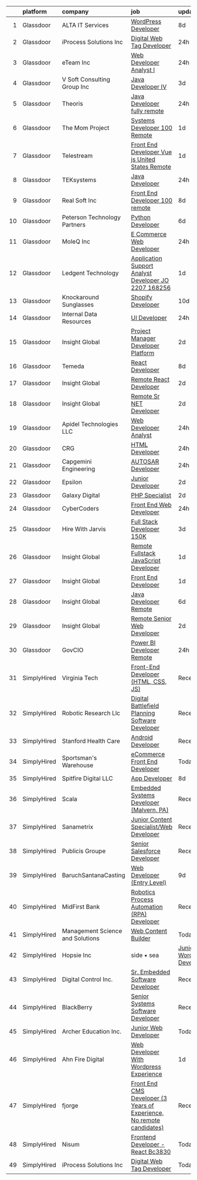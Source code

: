 

|    | platform    | company                          | job                                                                                                                                                                                                                                                                                                                                                                                                                                                                                                                                                                                                                                                                                                                                                                                                                                                                                                                                                                                                                                                                                                                                                                                                                                                                                                                                                                            | update_time   | location              |
|---:|:------------|:---------------------------------|:-------------------------------------------------------------------------------------------------------------------------------------------------------------------------------------------------------------------------------------------------------------------------------------------------------------------------------------------------------------------------------------------------------------------------------------------------------------------------------------------------------------------------------------------------------------------------------------------------------------------------------------------------------------------------------------------------------------------------------------------------------------------------------------------------------------------------------------------------------------------------------------------------------------------------------------------------------------------------------------------------------------------------------------------------------------------------------------------------------------------------------------------------------------------------------------------------------------------------------------------------------------------------------------------------------------------------------------------------------------------------------|:--------------|:----------------------|
|  1 | Glassdoor   | ALTA IT Services                 | [WordPress Developer](https://www.glassdoor.com/partner/jobListing.htm?pos=119&ao=1110586&s=58&guid=00000182009c7797ae9ee881728c9879&src=GD_JOB_AD&t=SR&vt=w&cs=1_5058ef01&cb=1657867630923&jobListingId=1007987731426&cpc=0FE1F5EA2BC84A01&jrtk=3-0-1g809otv3klua801-1g809otvki15m800-ce0e35b6c2405339--6NYlbfkN0AXtvPDqDev6liskt-h_3vAUEMM26GmMOlWYCAn-kvNiXTWhOpXUsJAjGAig0pzkvaDjb0QG9C7cgWSIfj-Z1iUPmz3JVDW1ORqJzOQDB5vTQZwihjiHbrLU4KgK0vtlUOD1bznX-3iEwrBJXUMEIU8g3hk_SUL3wV6sEGbIygia2cq04r5CgYwG1rENmoMW7NZ8i-97ju7LHaBHpmMYadI_jMeu2p_7RRWw5gLw53Gi7ndTqIzOJpkSjIeBo1_ngNPtY_0SH5uwWugaZ_hePs1a_ksdVhj_GYtvLI7thifjyYknBjq9EJGG99JZuK-6vj5EER6Ycjuy2na7HPIm6TBhrgm7kIrw5akphxF6KJfiksGHfanz_sVQeyqskLAHW8xzIJRQdGEZDBnGJ4dGem0t784GH6m_ZmfEuLy819joD6zDpG3h9u0tkzq66htzT6DcApqpHo8yvssYnwCq7vS9e-9zkxUMThjcwnAkXcVUjsTJjV149Be6CPujaMfDN5gfg5JvPPpiqX1vZzqS8E6XWQGWDVvIW9go9ojCtbPjoLUHu65BN2kZAQMYiGH38nBIRQLsfROAHT9kCjrITtkJfMTpVWGTeM%3D)                                                                                                                                                                                                                                                                                                                                                                                                                        | 8d            | Hanover, MD           |
|  2 | Glassdoor   | iProcess Solutions Inc           | [Digital Web Tag Developer](https://www.glassdoor.com/partner/jobListing.htm?pos=108&ao=1110586&s=58&guid=00000182009c7797ae9ee881728c9879&src=GD_JOB_AD&t=SR&vt=w&ea=1&cs=1_0ac8dfbc&cb=1657867630919&jobListingId=1008005589210&cpc=FA84DF7EA1EC2398&jrtk=3-0-1g809otv3klua801-1g809otvki15m800-6f2f956706916ac8--6NYlbfkN0ClXMdOKzxJKhZloQKlG1Cz8q_DAteW5cnw8SKM30nsF7L_OYcQ_BEykclkkl4lTMiQeHvrkdvvz2NXatLE8YGyKZkGl7W2MaOtlXVFUKnJsUnz0Q39Vf8D3GCvIZcqExNSAV6Awpi4LBPPWtyCtKZSEesWJNxU81XOlcIj3e1RRgkVx3z8wF0uNRKt6bslm6mTZmKIkYihDzkOLJZU9MD8mBrNb3yrMCEoPGllYzzjKz9SF7SOWIXBxXG7v5qvS-2_Aj_ULUGaX8PxzFOT66Zcfw2LGSf-Gg794YJjdl7XZs7B8pjTHExRlXh_Y-eyVDISlAPk-CJI9M_QRNbymKoryhlqTJsjrQhBNj5zrbC02L6-SqnfSNb56c0-3zOU830cI1ZbVxAiwgrvoiBVMT9GT_lJm0dumEkm7GBz5-n56tnexTjO7aAYHsIqvC6g_yaBLjOoDXp36Tmsu2Ym22q-MPR2KqyZHdKvjskeboO8iBxR6dsFBC4u5JRtvWbBOsk%3D)                                                                                                                                                                                                                                                                                                                                                                                                                                                                                                             | 24h           | Remote                |
|  3 | Glassdoor   | eTeam Inc                        | [Web Developer Analyst I](https://www.glassdoor.com/partner/jobListing.htm?pos=113&ao=1110586&s=58&guid=00000182009c7797ae9ee881728c9879&src=GD_JOB_AD&t=SR&vt=w&ea=1&cs=1_0652bd40&cb=1657867630921&jobListingId=1008005662591&cpc=2CAED5C921A5F994&jrtk=3-0-1g809otv3klua801-1g809otvki15m800-7803756bece58d6e--6NYlbfkN0BrebvuryEatuNHUHZCAQUz0OnV0ltSPb-mADEOcHGVouHTChdV6l5pkFLEBsF1y4aoCylof6HQj-as2JC6_sB6CWIRrwB2jKL-J8jlxHx-oqnflV8pgu-ufdcNFPRSqAA5jtPphQqS2kYLtRhuFNv0LyvK3pUHRg-5mBNCoODPMlGnoQZyoYMsbTu5Hnew2IgGN2Pvtg-fxhokPdfQxw-Bp77z1G415kDOFEGXKIhRQ-3UqBf7K-FO8d7FzN11au5kunRXTiQesMw4gKWjQ-X1tse0OBeMaX5UV8FrCKr3tRpmo4yUZa627heFv64eWZHFuqJ7tqzglPDxExok15a8M1bxS6pijNOHp4LlU9QYxVBsyZseGJp9aTU0ef7AptZdhqCu0Elh-l5eSCe3Duj-AitBOd0W45M9WxabLP7ds1V_JvP9WWycXAaHON3BFWIUUMrx3CxzbrXBduOBKT_LgSm5napXEVbOar4vZSVGM6NyyeRy14Tbg64ic94NA4ICUAhaF6ze3w%3D%3D)                                                                                                                                                                                                                                                                                                                                                                                                                                                                                                 | 24h           | Remote                |
|  4 | Glassdoor   | V Soft Consulting Group  Inc     | [Java Developer IV](https://www.glassdoor.com/partner/jobListing.htm?pos=129&ao=1110586&s=58&guid=00000182009c7797ae9ee881728c9879&src=GD_JOB_AD&t=SR&vt=w&cs=1_c913e62a&cb=1657867630924&jobListingId=1007998521949&cpc=654405A9B1E0A9F5&jrtk=3-0-1g809otv3klua801-1g809otvki15m800-18d15020a908183f--6NYlbfkN0D9RE-Si7ybiUgDiZLiiQYmpNk9Vbzm2gLbPAQW_p1zE3jUynzuC9mQeE4jvLF4MlQT1em9o4VnSsUaW-V_a7khCnwbZ5SXs49vjL-iYWZUKgGU3MMfHWY4oYJEpWBUQyRznnRhilyO8d7_UUwpvgJX-OMHSXtBONRA7YiPT-8TlCEFQkCYu1IbX3_RoQhkgTCHV2SL-gDEskjdE73EmOF9obPmdjLip8ddzcYiXpk6fMerxo9xVuDW4d9SP-UHxDOfb3ZDmuxgBOP9nzHUn-yQmlWO4DKWVI7kJaystrUjlXipJxYsrm_Ehvx8qzVf_A91uKiTm8ynhBaVntYStgnOj_e4zi_SnEpcCHkaDY4assCLFdvzA-FW0vByzz4Rz5aQJITo_1JMO8EwxozF08iTif6dZrYU5xDtx08NJuzn3hGkGXCYaFHtMKg0IUHixQWxMNpklgUfDdzGSqnYlDq50N9vM0-9dFCJ0jXAYG6R1tf4UQgZ1x_9)                                                                                                                                                                                                                                                                                                                                                                                                                                                                                                                                        | 3d            | Sunnyvale, CA         |
|  5 | Glassdoor   | Theoris                          | [Java Developer  fully remote ](https://www.glassdoor.com/partner/jobListing.htm?pos=102&ao=1110586&s=58&guid=00000182009c7797ae9ee881728c9879&src=GD_JOB_AD&t=SR&vt=w&ea=1&cs=1_bac74160&cb=1657867630918&jobListingId=1008005822716&cpc=19A63F97CDAE9B19&jrtk=3-0-1g809otv3klua801-1g809otvki15m800-f148ddc4f6b0c47e--6NYlbfkN0AuVyNWoyfcort95du_hyKarMpPqm7vaue81pyD6fIrVf6m763SlAWkQ33GgIZXoL45w6Ow38awPUJp4ONleBMWjy1WwvctkFUDfuFAMA75dQMrf5mRPjvT67pDovKQ9es1Nx-3qO97iE0PGSaOz9r7HPGTkJ2XlmUuFxv10cGm0nCm7gb5x-3UaA1023rhZ619jc_tjAVIJ2zZ-3xeDQeVn45SCdgvP4HoQLQdMskyxKsChjdxgC-WHm5sY9KlFS135ct9qzNTDyO7uHeQWtmT-j7gCM3XHqmnQ9qAlNJuGWbf71YdMouIg_UeWJCkLhSNp5alViP5PVkmroic8qaP1SZM9fRCVhF0_Z166sW_fTXdojgbv7rAO2yMU-ZB-lbl4i92jXaaZTQ96nohzK0j812QRIEVVDHUnU1L_-hI7i46oV6ni2J13OVblcR1GEiWwP8p5I8D9Y69nFkkLSHu4P3YkpozbaPp3uDOxwu8_TDnVDC1PvdQ4pgSnr9f3BZb6cWnFLcOTyPLjLHbmgW7ahL8ZlWEogM%3D)                                                                                                                                                                                                                                                                                                                                                                                                                                                                         | 24h           | Remote                |
|  6 | Glassdoor   | The Mom Project                  | [Systems Developer  100  Remote ](https://www.glassdoor.com/partner/jobListing.htm?pos=112&ao=1110586&s=58&guid=00000182009c7797ae9ee881728c9879&src=GD_JOB_AD&t=SR&vt=w&cs=1_e76e6b07&cb=1657867630920&jobListingId=1008003187077&cpc=D69957E0862862E0&jrtk=3-0-1g809otv3klua801-1g809otvki15m800-f570e2e77ff40ab5--6NYlbfkN0BDp_epf89aHDQhKpPegNJQ_ldQpEFZQsM9OcONMGxWx6pU56EKHF58QjVdAUvn2gXX1fuekItIkHq0ygfOOjrxcnHRFTeHHoeI-_S8rRxgm8cYN2-zcFzpgB7-3ztzaR3onfupkq2-us-6zf6PT66_6HBJL4CMbZ4x5rZ3y6mIn7zhDV5PoLpRtzUgWTito_ffVi1Quluvihz1n7zF5ZHSp8mp2LF5seORhfedrB8xoN9GlDubhDGh46t_8Yf-tr5OV1-fyO8k07g70plhe4k0UtVx_G7-jWB5G0tOg2ju87OZAybFKf6qCxiK9NtPW6l9D-qyq0EZRnV1OIU9MbD_n6i7LZBDxk3oZbZ2yx6zBKi1fvmk9-kudbeXp50bh6ZNFvIeSH4-DUON95Ptekqmq6OX9mQIN2PWVefDnijvDEgmYT-I4L_pZHVBYz1OS1X6LVh4rufVjEQwBllzPlhTjkB3qTVo0pYtRdB3Bu1gYVTuMzB6eeZAXkTOe2lKOWPh6SN0-ue5XKLtaopgQRQfrdi_gZoR8HC6FXXgJdmRYFv8Vl0RBKSXRRdJSnT-UdSTQyzVA7cEKg%3D%3D)                                                                                                                                                                                                                                                                                                                                                                                                                              | 1d            | Remote                |
|  7 | Glassdoor   | Telestream                       | [Front End Developer   Vue js   United States  Remote](https://www.glassdoor.com/partner/jobListing.htm?pos=109&ao=1110586&s=58&guid=00000182009c7797ae9ee881728c9879&src=GD_JOB_AD&t=SR&vt=w&ea=1&cs=1_22e37734&cb=1657867630920&jobListingId=1008002316794&cpc=155EB9D5185558AF&jrtk=3-0-1g809otv3klua801-1g809otvki15m800-8324e328fdbc414c--6NYlbfkN0CnvnrZV6i1JGX1yqycrBVKxG_QbmFGo1hJvaAPDrdCVRl6P8I1_n7wkCG1MGynJPhQfb6uJq5t9gd5bbiaJqEM7X4Wmd2MUWg7SNgnowPM5Xd9YLFjKbkWyVhRlIDXzppotd9QYmSFyv1Rof6oiqDlicR3BXuUjCNMAOOHZgVMh0RHR0BJcEn1sBV9gcUbP__uE9_rEYvw2JAoP07Afm_fA6h0eC0yw87VOQKKeddPhMrU9Z5eTHKLm1mJe4on9ZqaJxeHXn7xAS_8Rd4Ydexxgf1X6R2Jt3znv5JvlYRwKNbBDTRk51Pw1hndyN9HVb5mJ4WOB4AiR-6vjb3ffn6Rg4iWaKc2sH2-HGNDiSPEvXLrohHz0qZ3Wi_tPGAtUVBhIwqLGskX3HIG1-dgWyA7YXOSPLR9oOwpNS9mJSt37LjWPfKVawPp_KHNWC_So_EKG0XQ46YNodIsplGCOMhJ1U9J3xMnGIWtpFU5FXSmRLb5vHYDvY-IUBcHJogZz-E%3D)                                                                                                                                                                                                                                                                                                                                                                                                                                                                                  | 1d            | Remote                |
|  8 | Glassdoor   | TEKsystems                       | [Java Developer](https://www.glassdoor.com/partner/jobListing.htm?pos=123&ao=1110586&s=58&guid=00000182009c7797ae9ee881728c9879&src=GD_JOB_AD&t=SR&vt=w&cs=1_bba54b7e&cb=1657867630923&jobListingId=1008006651282&cpc=56C4EA4A1A191A49&jrtk=3-0-1g809otv3klua801-1g809otvki15m800-f5dfe83ea994ba93--6NYlbfkN0AuKz8EBO1xHDEL7V2YF9xF3dC_I9B9i-Zw2Jh8clPMK9BxhHDJszxSyW718EipT5NwBB7OnbvZdjxfveL2WoOtknqifTPaztPLuF-4_We406OmYG3B6OUoNPIgOHhfLA_2mI5Eq3yOvdYKN12HCzvbgbhq6yLqBQ7QnH0IlkzDAvnFr4yuKhDQKZdFBj5l3-8O7tR9jBsbviIUuP25XlD0Gi1VT9cq2XcocpKcuC08r_Ie4ay-IcwOtSPm-L2U8B7rqGfaJiAXGNhC8tn_WVsnNzLR6mVpNlhwF4CxQbvovljOXTbV2vYe5JQTD7BpUJm0RBVCa9w7C3pHbI15hbeNKHEYtssb6R9C1d96w-3MpnvQ8OOohe_4MARrR0ZS_-Rl-cp449R68Z-rHSbXd1X3XB-_XIaP0SYb6-4P1vR7mUavjQY97hvy6DkOYPxhPgoXQoSBGWEKxNWz064pIGHlynYMQa4joBaBHx3iBVbvB8w8So9Ap0_d5kh3AexjHGenPZNE91FpyAuzuNmZ0BQVsFRi6w847JZghCcFRjdwlyPFlPUppKlJ6ZNzoxnEFXQ5trVFt2U4axdbOQNexMNvq0P5098aOuPgA1FVxRJOqjnB3JtGDLiPnufzvIxmiJGV7YMM3IXKc05Ut-8cmmeVBqsm5cVUmbv_CQJa1qS-x5EzXlzxsvGJ2rAX_fvldC8sByOKywZjSTTwg5m_T-7BPXX0gXFk5tKfaeMfYLXvgVrlXsL9IFkTv0lyhbVGZUvX6dKziK0wNHe-4n0MqTwqCTUgHfXvmd1Uk4PNBeCP551OEp7F7QFPFTH2U3-lc0qyYP5wrd_olMQEParY_c_4SspazmPoaJXQdefH6J3NgNhHQ9SPHehGHepk3cDkLAomIw3X5I_PlijKmp7JWoNmjN2HmX-J1nIC3iwNvrWUzJ3gtOKkESV2MeyyRS_uyxwnVuDr1mLFQ02LXgHHsSyk)                                           | 24h           | New York, NY          |
|  9 | Glassdoor   | Real Soft  Inc                   | [Front End Developer   100  remote](https://www.glassdoor.com/partner/jobListing.htm?pos=121&ao=1110586&s=58&guid=00000182009c7797ae9ee881728c9879&src=GD_JOB_AD&t=SR&vt=w&ea=1&cs=1_ba19e76c&cb=1657867630923&jobListingId=1007987248350&cpc=8795CF9063CD573D&jrtk=3-0-1g809otv3klua801-1g809otvki15m800-06d8fc7f39379744--6NYlbfkN0DiQIiDHDK-hQubne5EGaja-6KWeX3s4TLCkt3ADUaSLMlLPfpfJJ3bm-5w7QVCX0i2qkG4ZCoAZBVi32g5pFCE2beQCaF78-mNhyuDkaHqqddfnm-46sh9bE1oSF1V_iPHGgwv5ZCpb4ahua7SpkRJpN71KWn2xtmz1MezwMJ5UgD10PTA4wxECbKd_8hQ41eqt76ULn7qNoOCb_604sAJu6UsdlEReZOrZ7pvD2cpGpKgvxtVjbqsXYLRaVpmcISJuE8Lh8SkgirEM-lw0_zoNGDTFu0nwz-RgszjPDXVNFoJJ1Czp_FCogAb-jvIk4Lo1-zQqDtWeGIo5eidW3saVR0KFMmKM4iEb3-V1yv2GdSf2h1UjWILg6zbITGPsuaXJaDNaBcIpkcivqyJtNTmwwo3Cphz4ear_6nGXn-P_PSMWKE4eC0ryOmjOgbbluy5vkZLdMN0ogbSHzHq8yCmBYXvtsGcGFc5YFXcwjIXiIU5J2dwzrlbYHx6Pn-ULMQWGN5tgSVUxvQczaM2LtPV)                                                                                                                                                                                                                                                                                                                                                                                                                                                                                   | 8d            | Remote                |
| 10 | Glassdoor   | Peterson Technology Partners     | [Python Developer](https://www.glassdoor.com/partner/jobListing.htm?pos=115&ao=1110586&s=58&guid=00000182009c7797ae9ee881728c9879&src=GD_JOB_AD&t=SR&vt=w&ea=1&cs=1_a569c0d4&cb=1657867630922&jobListingId=1007993023114&cpc=D69957E0862862E0&jrtk=3-0-1g809otv3klua801-1g809otvki15m800-c9dd015ebbf4d78d--6NYlbfkN0AgtsfPTMZ7iDcp1X4T-0K4CYWuscf9rvuaH0n-fMkMyKnr7WxHRcz12wTe7OJE2COclRnZbWt6zhrmUDmm57NnGmY-jfkbnRsN1gT_1WhpBNyqIyrzJB-rdQjlP5x-Y0prizYrHGH1O98aMXZn9W5-jDh2WcNtJsvuTB-mx4Y9OVxRYUDI8VrLlRvleQwGgzaN0diVKw1O4_Q06JYr9nIudJV4Uo8nrDfySE6R6JLq6HicFsXmF37_F4WaVng9O4cpbdwX2mzp6_C2FyJYL02LHr-1rCppsZO7OSCpg9BYxhJpitr0S0OvmJqoXZKZfE5gGmb9LdunXSVj1Dg1Fc_fqGdLWq87ImDJHCc17FCO-cJuppXqmWRxrA9-Tk6z7jtul6d5k64BOrT1sax67jpJOGygDtWXbUyBwciXq8Tujknc9hrusBAEajBQozKyWhWOczr_AUf3-5-hDVhxLVVLEqLxO9DTb-dyinGivXGcZ7OitwhpO5rBGnFIo2rKKmVLeM7QKkJN-Q%3D%3D)                                                                                                                                                                                                                                                                                                                                                                                                                                                                                                        | 6d            | Remote                |
| 11 | Glassdoor   | MoleQ Inc                        | [E Commerce Web Developer](https://www.glassdoor.com/partner/jobListing.htm?pos=105&ao=1110586&s=58&guid=00000182009c7797ae9ee881728c9879&src=GD_JOB_AD&t=SR&vt=w&ea=1&cs=1_aa12ff5f&cb=1657867630919&jobListingId=1008005832305&cpc=618B7C2C2BCBC227&jrtk=3-0-1g809otv3klua801-1g809otvki15m800-ba3e5a6a5f72a484--6NYlbfkN0BHIfC1zsKGIu0R3teaIu8liT7fbRNLaQeDQfcPJweUK9FtGyWMTNeDDhLPwLBOEj7Y1wwpOim8KqKqX9CiIhXeP9i_xmlGaEnsh57C-2CyvkrXNL7zDHg8DYByNmZHANjIOxOCh-BWu9qCy699BM5-YmYTmnNhIJy8NT6s5ftR2cX6xCumnibovBxrX7IUBYnEmRLV9tQ1XEj8rsZ5zryznRb9ew1HDeVR9XQNcFSF26XsGkl8dcqBfmqkI3pjXkX1Nb8zSrV-Tw4Nvd1SDRff7hwL5Ntlo8jhlnFK0snHAD52JNUvTsmxvwLjpNAqZBGjhHrHGx4b2mJPWJp9hIUjV0v_Q6kdQKOefUlZnwiF2BRw6nLmUgDBQIaI6NhNdnYabOlAtuBhhvM2kpccaTIGAyKGF1F39_cb5ifdGjAtOAHlIYEhq3MZjqhkCsI22GhoHx-XbEfk3m8jldIDQNJy-5X0wEQO2fJASYx3r-n4VEKqObKkLMeeS2LXigJ4igNazA4yK8Nspg%3D%3D)                                                                                                                                                                                                                                                                                                                                                                                                                                                                                                | 24h           | Maspeth, NY           |
| 12 | Glassdoor   | Ledgent Technology               | [Application Support Analyst Developer  JO 2207 168256 ](https://www.glassdoor.com/partner/jobListing.htm?pos=120&ao=1110586&s=58&guid=00000182009c7797ae9ee881728c9879&src=GD_JOB_AD&t=SR&vt=w&ea=1&cs=1_b57f67cd&cb=1657867630923&jobListingId=1008002918868&cpc=3DB599BF2F4828F0&jrtk=3-0-1g809otv3klua801-1g809otvki15m800-3a2c8f4c63625340--6NYlbfkN0BhfrGGbcblirJ0_oD-V1jJ9SBvie1turFDKTAe6KCgNxcglQf_GDNs19Mxti6n_SrQpJCZF0pKHgMuMfBbXnmcrcnhqkTPvnjZNA-HLHQdSF0XG4e9mjjbXi8E7bpY2Ws85oBatj364Bnf1whZwfmrW9lOoKwPBm2TSAMlN81bOk5EcLm2zgsq6j4ldTghWhfmDYsITQQoYp2-QR38HKAaQPPb_8-46br-BHLZ_7bFjGCZBPfL8tgm2-ZezUcjX4kJvWTxXI0aO9p_D0ZZM0IIN8QC_LQkn6bPuEo8HtNLXQ7VgCl98643HEecmC0IUJyeQhGEl6ySxf1U7LbGFtiZO_ZI1LhdpMVmDmdQWSdBRQwlPHiXYwstn_EWfNEp4R1Czp65K1MxXOuZUj6Mvtpv45xtp6UE9RTa-9YhHs7yJyfNNPqjhJ3fjQX1FoyOR-_Hj9yp8qFA6LK9hyBgqY8-pcZeJULKYtnCIpo8En0iODb8zX4ZbSKds0w5FLSIAuaUMqBsGY8sg8gf73HkcToCE16oDZEZCrSAvcJ4loxY_ERfhykHkIhPAArjAtEOo0MV0GDqhEJ8c4dAwaiRsu1o0bWNP1YC-rx-Rc7KqMee8tWV-wjuxRyiBL0febZLCa8vnwUeetWtUX9uM3q-UeeCutsNsGmua-CMgZXtFXytZg%3D%3D)                                                                                                                                                                                                                                                                                                  | 1d            | Atlanta, GA           |
| 13 | Glassdoor   | Knockaround Sunglasses           | [Shopify Developer](https://www.glassdoor.com/partner/jobListing.htm?pos=106&ao=1110586&s=58&guid=00000182009c7797ae9ee881728c9879&src=GD_JOB_AD&t=SR&vt=w&ea=1&cs=1_2a05fd15&cb=1657867630919&jobListingId=1007983072782&cpc=009A9C8147DF705D&jrtk=3-0-1g809otv3klua801-1g809otvki15m800-478d0a40f0d9c385--6NYlbfkN0BaSlSXHm0Aik3EcFuqdijfHLd50UF76ZOHb_R4G6C-prD44ik0oacYri2OOrEPZrNUmBUs7HJ_Q63hLQU1XCKM1X1cZ_EOd6sUOlZnfLmYqBfrxzqBbtWPoKQnXkzVVnKbXEQRZgdnjqxZyetVIsEftALj6DpJiUnddAHWHXXBd8_stXSHZmKLJbnWcA0bPmOI1m-AeDE0IeQd_CzkxuhVe6x9ddglg3PxeeFwmJMYq5T8uE9pozQ_xf7wcL9XA_YO-4AyJeMmffy4qXWdCGI6RindTqsJtMfrS73r4CSWus9TDBkmD_TN1-AO2AGV15dWw6z_Y-Va1rmyrRYPVIHKSqwRXq0MIPh6RKeMTQwGLoZiCBY3-SCgLOehKYW3D6TnLD8EnX1MQi5eOltDcfzSG7DUi6_ARkCCyVRbAdOV6-seVGEcbbzKjZRutOOpdUqha-Z4HEn68o7eBptdSzNVkIVG4694PmJMg_V5ymi9GsYrjSVqR0-vHibuUgz9v3o%3D)                                                                                                                                                                                                                                                                                                                                                                                                                                                                                                                     | 10d           | Remote                |
| 14 | Glassdoor   | Internal Data Resources          | [UI Developer](https://www.glassdoor.com/partner/jobListing.htm?pos=114&ao=1110586&s=58&guid=00000182009c7797ae9ee881728c9879&src=GD_JOB_AD&t=SR&vt=w&ea=1&cs=1_c95d3c56&cb=1657867630921&jobListingId=1008005315785&cpc=FD1C1DA32C38CFA7&jrtk=3-0-1g809otv3klua801-1g809otvki15m800-cf38a75102d7b964--6NYlbfkN0D-IIHpRgNhhiguU_t6VlqfhfFf3-SclHiEW6RanCpGL0AEnsnTmiX299MBfDVxpfrRpxSuOlpFsXyHN7C1gv_4f4TxYluJYSpwQUYoOqW5WNMMDLcvsmavYGLbTlNR0X7LL-LA8fzHC8Int5jEZlV2sk0HMebQKE8MC0xTsPYhViUWdo1A5ZoR0-Kg4sunbfKxu07wMOQRf_2p2v_2sCnBzkvZuxEEvwZaC_FUOmYXLVXxyFCLDzUbQspyLzoR0RzOdyyyAReQdFAOjZ7Ci7fpgVMLB0B3j68fzlj6Sk3D2rV4-VCZHTeHkspovLzj3tCIxM-5_yCAO1vJJjRwCPqHleoAiwfCjh9vuGpu_a2UhUF9tYa9rK75OuaCJWj-akVPKeLDBZkdHw8ApmUaK_EqURuMijwr3quX0sB1xz_igpRyFlrfZyV0A-iM48eqKH88ArPNjjXA_870AKbcS_RwZ13tvoxQjt8E9TBz-klIBJDAsDRD7XflgdmFoF7Gybex6KBQ8KcMWA%3D%3D)                                                                                                                                                                                                                                                                                                                                                                                                                                                                                                            | 24h           | Remote                |
| 15 | Glassdoor   | Insight Global                   | [Project Manager  Developer Platform](https://www.glassdoor.com/partner/jobListing.htm?pos=130&ao=1110586&s=58&guid=00000182009c7797ae9ee881728c9879&src=GD_JOB_AD&t=SR&vt=w&cs=1_e6688aab&cb=1657867630924&jobListingId=1008000410906&cpc=AC285F3A3ECA6BB0&jrtk=3-0-1g809otv3klua801-1g809otvki15m800-1f096930c04e790d--6NYlbfkN0BKkHZu3wF05EeDimN_p6sYpKCMArvwa95YdH7UpkaBCqc7l59ErwqcyE8VoIfttn6RHC-PzJsqtUmEpt51s7LMXl2uq34BA3DKcgfqrvG-xgE93QaiWfU4YwIwWxjNHFJegZCxCPoSCimTST-uB9S74IDzzpXirI7qnREZQZAIk_BzZ_rB9wsU89ocDr-1PiupTf2z3vAhyWPJ02VGfaWzqVl-5YV5VWLCxOogGLSva194OcftMwD9tENlT8wNQVzt6v_hIuA4cxntlhgL-zNxAnrP__W9UFY9vexmuC5inwO0om4q1clz68UCeET9Gm3ayqBRUQUBXpgAsGFmD0KWyjCmh-BYFLCPcr54CnWb58bz9OpABOZj6qmBmt1zRcSjk1kFR9fvROuhKGiAb8c5QnbfyN6a8_HGfBdsHJuT_mcAzYGk5pf-NWzbF_8LwvzdmXvYgBLOl8In-HpXRsNTvS-Tgsw6cr8QfIyyaWV7hw%3D%3D)                                                                                                                                                                                                                                                                                                                                                                                                                                                                                                                          | 2d            | Santa Monica, CA      |
| 16 | Glassdoor   | Temeda                           | [React Developer](https://www.glassdoor.com/partner/jobListing.htm?pos=110&ao=1110586&s=58&guid=00000182009c7797ae9ee881728c9879&src=GD_JOB_AD&t=SR&vt=w&ea=1&cs=1_25b3d3f7&cb=1657867630920&jobListingId=1007987835717&cpc=334ABAF5D42DC775&jrtk=3-0-1g809otv3klua801-1g809otvki15m800-8efd362505ec4907--6NYlbfkN0Cdyrb_-SYpjIsC7ShR4LTJruqxAexHI1Km_0W0EzpI0TW7AkFEGeTk7U9uX7WBMWb1CWLmVDScP2RJSem67pTjIBS85lMR3Q5ouUbMkiy_LRrLkg7-D_GAFZ8XWoE2sRqttQSVBGEsw8VcgNib9Vr_mkOGZsgAQpXdyOzA8QJAfRVqH_jUMU4pKXOkLqM2ZfxoFtcK0fOJqG3rIJdiqgH1NC98c0uv7c_BvcMzp9HQXscDuvnbeEoLXNt7YH1YpbqNRfKRClG1HRy0oclIum9yuu2HSi1TVc7FT_MFXKJjGqOKAih9tN7I2z64Y5UsODq7IvL7TujBII63575lUtbYZ_KH0hTZKtB0KoGXT6QD_Mw-zjcO0yoAa3SThOAuOdTBdC8YD5xtkitBRgl4l9eE0LnsjCO99lBEMymaB-7Q6iZAemTe7q9yje78qLgM8xFl0TCK_AZNus1Kaa8dgjG94Is6_wVoDcGIgYNdjVOuzo4_c0YUC68_)                                                                                                                                                                                                                                                                                                                                                                                                                                                                                                                                     | 8d            | Remote                |
| 17 | Glassdoor   | Insight Global                   | [Remote React Developer](https://www.glassdoor.com/partner/jobListing.htm?pos=117&ao=1110586&s=58&guid=00000182009c7797ae9ee881728c9879&src=GD_JOB_AD&t=SR&vt=w&cs=1_8850cfd3&cb=1657867630922&jobListingId=1008000659664&cpc=AC285F3A3ECA6BB0&jrtk=3-0-1g809otv3klua801-1g809otvki15m800-04c92419a20ffa1e--6NYlbfkN0BKkHZu3wF05EeDimN_p6sYpKCMArvwa95YdH7UpkaBCqc7l59ErwqcucwAf2i0-amY7WSfsdP7HnVju4MwJMHbr6IWTGJwMIwBqIyuR8utrTMFWAbLL0xkKEtO1ZW-po_TM65aAAKjooFOBGVOlJDFOl1nagNjkhDaOd888pDEIbI6OMbilOZM71XPUD7N4lwvmJfeg6YOgUsGAKLzQHR-8XUyZAS2xnLP4fH9Q_ZoPbIVkTBHxrXqvm9oqmcqm1WazBJZKk9zzlE3D5LNClEk7VElxaINTiOcdAou7e-ZVG-_fKwdSwSOIh3UeVGCIEKsIgvXZu0ovgqKW89mzCaeVX2abc4wEZU5KsLNEY7DmxI37kDFoYJqypj-Ufa7dO_079dDdwVJwYCJBRSTqWeu-CFs3u_EWH0srd_9V_G3rT473i5yY6FGyr6vxwZENVkgIL6DjUKlkhIeJ9FKQJSSvtFL6XFTjtqFNZsQ1SEMpg%3D%3D)                                                                                                                                                                                                                                                                                                                                                                                                                                                                                                                                       | 2d            | Phoenix, AZ           |
| 18 | Glassdoor   | Insight Global                   | [Remote Sr   NET Developer](https://www.glassdoor.com/partner/jobListing.htm?pos=116&ao=1110586&s=58&guid=00000182009c7797ae9ee881728c9879&src=GD_JOB_AD&t=SR&vt=w&cs=1_7e11b119&cb=1657867630921&jobListingId=1008000660058&cpc=1120CD366D53BFD9&jrtk=3-0-1g809otv3klua801-1g809otvki15m800-33a93c25a1cb5eeb--6NYlbfkN0BKkHZu3wF05EeDimN_p6sYpKCMArvwa95YdH7UpkaBCqc7l59ErwqcHIZrRw5-C9HipRxmGLLefHRGecjQOrZcruvNIo6it_fX7ES_IiqpiE0cuqUGXVfnx1zwfBqtNuvLJgJVhtyPp6U7Hzri7HCcvpmqnjP89yEbif8gXgB2PxulWal0FMEYKWgusUaIT9LlkztEIsjSDdH2z28RaU0KRKaO8F1kYHgHlo0MHCqSw8L6rG1LQVMHXaULTxqz4lsD6jAmgNHFgH9OgvFrSAmjHFwbNFhyABbgAmK7yeYBf3OXD-dRzyvqA67-2an4f0FhLCQoKTVs8WSRvvr-lVA-OF9gC9goWIavaBwePD_CLHN92CtGcKh8LEamO2phEhFUAqV-kpkEWZSg8T-mnJ2tUAhyZ6rgrZWtmI0cIhb20mSdtHA2vUiAgjJHGSY2ki4QkRRnE2pp5YfVzSvZ1YXEwuMrbpl75E4wc_1YN_iDzHeZ2dynTdRZ)                                                                                                                                                                                                                                                                                                                                                                                                                                                                                                                                | 2d            | Omaha, NE             |
| 19 | Glassdoor   | Apidel Technologies LLC          | [Web Developer Analyst](https://www.glassdoor.com/partner/jobListing.htm?pos=125&ao=1110586&s=58&guid=00000182009c7797ae9ee881728c9879&src=GD_JOB_AD&t=SR&vt=w&ea=1&cs=1_b57322b6&cb=1657867630924&jobListingId=1008005527399&cpc=AC285F3A3ECA6BB0&jrtk=3-0-1g809otv3klua801-1g809otvki15m800-a47e570d60bf588e--6NYlbfkN0C-xuqgdbktDILJoi_o42Ntwte-sxNwJl4lq25EOjgqY9QdTvxhiZuU73FoiVdnOk4oG5e2pgEg4eCQVY95kfDL8fOcJMw8od6CDTwiiQQy9Z7nJ4Q578MZZRjmTmHYNO7ovr23hgAbJIB4_jVH6Devk4-uWQ8Bx-MqXRx2FCWl4oL2k97FvY6RQ-hyLUeaHYAkojlievL23RxsouG9VJg0TUEwjtMFWPI316IASKgfoJchPx7ERk4SOXVCV0bbHVG1YW5D3sWA0khqFGA-io1XWdZvy2UUYEs8tC4-PokVarUv0Lpr5JTj1Rt3pg-3IM30Sf55uDwRNF5eCgjJTJbdCB7ReZLCZnWzpvxEiiW_SUtRkO-A4zpHZqfJuec2YlHMjO3DTTFnCbD5CJXBlWC9HlDhfc8cLen5NVMfHmMBLRkZtv-NhiGkeLzTkZYdvCiIzVcfDE-GL7RX_0xsjf_Rzb98sax5AvVMa_nq2mhrTIcJ_7XkE9fkob0gAIl6Fho6A2pZJTxEyg%3D%3D)                                                                                                                                                                                                                                                                                                                                                                                                                                                                                                   | 24h           | Remote                |
| 20 | Glassdoor   | CRG                              | [HTML Developer](https://www.glassdoor.com/partner/jobListing.htm?pos=103&ao=1110586&s=58&guid=00000182009c7797ae9ee881728c9879&src=GD_JOB_AD&t=SR&vt=w&cs=1_4c94e690&cb=1657867630918&jobListingId=1008005696129&cpc=E509DD49A6927373&jrtk=3-0-1g809otv3klua801-1g809otvki15m800-8282b05cf2bca863--6NYlbfkN0D5fR3eNFP5SRj61QAS1DlSNsrWJXaURf-fAz-Qt8Sqf7vwPc3rjBIhlK5ftK21NDjrZgbpGxW8nQZ3aDy_sDmct4SznUnntJ34N7FAfDS0g3cc-nXoLpM0qW0z-XFmH9q9ye7_VytZpdclQ4PoNVXj1cI9I2_eF963gYEtJ5mlCRPEoCsorK9qLFmuIxVgHAXQdzbEBaOdPgGl4ZQamr4_AEfrqWUoq-2pTUi1nSMhlFryNILg1i5uYwFbd97rFVUb7TZtwjpFqq_zM4W7F7RElnUW4gLHmnnA9L7YZEgAcI0_BDQoX-tcDFnM_vimaF7m2OwqgQW7zzQrZ62UK2cUr8EzNZQ-cIYOTWVsEmwEwHiv-4Ggt-HqnQ9WnUV08-CTf0zLEwg-m-s4BTcXSTCHvhHSD-mqS4HT6mHmJggWcgsXlYZzzcRGmGlm_7OEBEc-PqYv-OZXFL6gnPsE2KKL)                                                                                                                                                                                                                                                                                                                                                                                                                                                                                                                                                                           | 24h           | Cincinnati, OH        |
| 21 | Glassdoor   | Capgemini Engineering            | [AUTOSAR Developer](https://www.glassdoor.com/partner/jobListing.htm?pos=104&ao=1110586&s=58&guid=00000182009c7797ae9ee881728c9879&src=GD_JOB_AD&t=SR&vt=w&ea=1&cs=1_62341836&cb=1657867630918&jobListingId=1008005586355&cpc=786328B4A40DC555&jrtk=3-0-1g809otv3klua801-1g809otvki15m800-02d2162b29a7cd28--6NYlbfkN0BCspdfmHAnvlT1rssiZIGnwSyIeFSfDwcI4v3Tox-fJNSROZmCmBM15jLntVkQm2gSohitotnb3OVqZF051rvuOH0-VtbMJqFJiYz29K1WnVA-XFHkEJpmCFvPT6H5ulAq9CoP7ZyOvnEUQW3L0SW4QmBRRu2b-UprzXUxexarekzm7RkdAWBTRkLry6RT9Mkcl2t7v-4h3d_TwI17a_P3Br1ZKYDtZtw3bILyMjhCfmurgyRwptThYcpOOM-7UUVA9BPdEXt8s_m1hCzZ3Z0KdId95PGlDjahhCqziPFYAcbjs8pHANNSsGaNWI6syt52Qkq9DOCK38N2bYdl59VG5UFRUTQ0UeUgk25Ytwb_VyMlTKgR6xH-ORQZFe03HtlszowDWVBmgYp8AhceVTAuZ54pGZSEXmfT6zHgYFk7gjXxukNzJ3daiPWbeI84Jim2WNfRpFXlJ7tAS5O8h4SAEktfk6M2lFCJVjiDt1ltIpOKzekogilQuBDo-yZyYZR47jKk6nanZTrs929avnb6)                                                                                                                                                                                                                                                                                                                                                                                                                                                                                                   | 24h           | Farmington Hills, MI  |
| 22 | Glassdoor   | Epsilon                          | [Junior Developer](https://www.glassdoor.com/partner/jobListing.htm?pos=101&ao=1110586&s=58&guid=00000182009c7797ae9ee881728c9879&src=GD_JOB_AD&t=SR&vt=w&cs=1_cc79078b&cb=1657867630917&jobListingId=1008000315385&cpc=64DC0C913FDBAADD&jrtk=3-0-1g809otv3klua801-1g809otvki15m800-78c2648000d1db1e--6NYlbfkN0D3zZ_ASCFyv4hXru9Ra-w9vKx6N-cVz9iFs_U0KKU9L0ktSbrkBwotjEPuTuzfJ7JJxhIGenAfltHW2xRgpKrl12GTW7CCIgLUTohizlI5XRBWOWR9V14EIxyG-IcSvPyym6_AcOumMmPube0fy7cNpt-C1PaCOBQ5wP_MTC3XjMnUmFQHh5Qzm9bMKDfbHDLHBKobTTx9BPxCG0Xd5BkHYpkUWDvC2McXKu6QSwvaAUTwPPqMTYXb9oftHKUER0D8znBH_2-eaqT9gwp6sPQosVDFaJYcLsV74wHIWQzwiTBqEaCsMVeP7_HDVi7zx1Z_DCL4zmP_2pQY51V3GeJ8b2mACxin1LeVSf1aTfr8WaAG0d5DeItLcy6DSCib_EuKY1EBQHA4G3yucGBkCgA9e_kzsNFuPGZSGHSM4fXvVLRKT48yu_NYIzFS9m0Iv7m8cN2V2RiMCf_T65Hhbos0oahnCyjac4nIuLgUBxyUqYxcJ_71XPUIop84XXlPw3SuyPLC0luw-OYuWWhNvPUTIAWyFgXFJ-ZlNzbguVsdBaTh_cIarOZv)                                                                                                                                                                                                                                                                                                                                                                                                                                                                         | 2d            | Irving, TX            |
| 23 | Glassdoor   | Galaxy Digital                   | [PHP Specialist](https://www.glassdoor.com/partner/jobListing.htm?pos=107&ao=1110586&s=58&guid=00000182009c7797ae9ee881728c9879&src=GD_JOB_AD&t=SR&vt=w&ea=1&cs=1_b3e444a3&cb=1657867630919&jobListingId=1008000098194&cpc=56632219D727AB75&jrtk=3-0-1g809otv3klua801-1g809otvki15m800-57e6d3944a88ce75--6NYlbfkN0C8qDWXKAdjfcJaj0yARcQBKefrZcu6m1HoBQNWnNV7R6Y3Cs5qmpTIL2AZt-eBjSXmD0CB1dm1_t4t6umPylrl5_l_zqFrSHN4DzbR5IQBPMYd085FO8yK8xz8wuetlQjSH1MnXYWQGlPIbJcfiV4opKXt67KqzPyM76mp6JvVx-F9cC1mizMb4AO34qHo2HyyUsp4UqYW3fCKgjdavy_8pv2CKJLiUfOmk9yvZjZCHmmhKJR8GwDcunGkhfIrYAdlkI5jQO8CaEfStuJXTWtmIXsFjVdixxV5HLRQUZytbV0zN5X2YJQ7FS579quwfn_gD3xepf9FJFH4Jmp5DNl3anR9Uf4mvujggI2lQ_QnjxJj7c4cmUOnGKknVlB4rCvd0iursywLGtXq1YxV0R3mHqyxg3V8-OWZv9Xn59ZR3tNRp3Z6bpzQ6DhWUvrE4TzXtzk4McGmCwm2uc_hj5ybIxdrysnSkz6WLToMjVJKl6mR0UfrBCVT)                                                                                                                                                                                                                                                                                                                                                                                                                                                                                                                                      | 2d            | Remote                |
| 24 | Glassdoor   | CyberCoders                      | [Front End Web Developer](https://www.glassdoor.com/partner/jobListing.htm?pos=128&ao=1110586&s=58&guid=00000182009c7797ae9ee881728c9879&src=GD_JOB_AD&t=SR&vt=w&ea=1&cs=1_01c005db&cb=1657867630924&jobListingId=1008006662387&cpc=F4EED0218A761C36&jrtk=3-0-1g809otv3klua801-1g809otvki15m800-645e8a4c19ae3425--6NYlbfkN0CpFJQzrgRR8WqXWK1qKKEqALWJw739KlKqr2H-MSI4eoBlI4EFrmor2FYZMP3muM2kxx5uO2PbG63MG2yZfy12tuAy272ty0MrCb_I8DhObTaEmerCipIp6nlfAPuuiA7wOXvfjLBixRn3RndrykVF7V68FDee-YAGu0f_tMTYQknJkRKJtfIPIjVAonRiokxZ_Rq3-ZTS-hT3Aat1_fafRwiAC4ZvjQ9AWj7ugHRT9IzDPHranzYQ-WsQGR8dGkt2Nu1NHeKhqPntwEXA5sc2XmU2fGZrawKSpoR9pxhAU4F6JYqRDD8RrVyNQ4TEBnaYZPH_sRfGfk-O8Z6fETrlllv71MNFCxug6V79a2CxeEpRzzI2NULz-Lg5W9sFjRpXmN7dRtml2YWJD3fQhkWFE1m-nNgsbH0-rdy6u6ICg3krnH3C00LM10JdMShnBKIqxNtFNpTk5Uck6Bd7anoi0JrI_MAmT4UQkokFiP9upZtRW2zYNL9UyMzTQlVYrb71YxTnVOjRafjNcjbOxoaeF7D4dwxAwTWfUziNY3hW15Vuq3YzJ1T-Rk4jiQaK5JgOTNSEnzH9lxL0koMsTvUD9Vm16V011gEaW3ENmjXUjKSMvsQEU_P9mFvgv7pfb9ev8Db6BXO_uRodNGbFK3HeR_LFayWsIKaLXDKotdsIf-yFhiFVBikJkiocpqE01NrQp1wsLrzRycHIMpZpPSls0NEgqgTz0StQn9cR6yEQRkK6lFK1f650p35_-xpq8asmZuczLreXxCBFopO7MxTktqycmF-srMH2zPEkqt1yteFyOfgD52adqpcDHNX1GBR47c6NLlMukh2gRbG45PmnriCgvueVMsZaNSqOUQ7kSrr6My8YBjs3VZPN91r3yzLDbiPqK1EwF3Fwazn1rByapYAFtosi8BK9mqfME08Wr7ikzWqA1FnU-jLFMqpZhIKYUvQAos_6HTQwaoxjCcnKVfoUVBsVYgTis_1e4caepg%3D%3D) | 24h           | Ponte Vedra Beach, FL |
| 25 | Glassdoor   | Hire With Jarvis                 | [Full Stack Developer    150K ](https://www.glassdoor.com/partner/jobListing.htm?pos=124&ao=1110586&s=58&guid=00000182009c7797ae9ee881728c9879&src=GD_JOB_AD&t=SR&vt=w&ea=1&cs=1_359f5334&cb=1657867630924&jobListingId=1007997097127&cpc=AC285F3A3ECA6BB0&jrtk=3-0-1g809otv3klua801-1g809otvki15m800-bc4c9e667011ab00--6NYlbfkN0BeqOXt1Ki4TgaqVzKgHyO684REiCAwMDt6QdkLJMyKFE4U8Gf44T3q6743LZi-2_q7WlKqDYfHoEekRYeMY-7ZpWCQa0lh3EXoLtTmeySOGd3BNnK0QRKiBqhflAsRyAoD1wPRvXlDM80lQL637peeAt6VdBYu9U5g1WkJ5NAt7jK6KSdu1zG5NbgtaHQum9oRIEYbAZYTgTLXUGB8BvgQa2Br6GdmfVb8QXseaX0XzgWlzya5qoFyivX_p_O5t2CeY_UTLe9giBFwIs0kpG2uP1SADaGS70hchRUTy_818BwiPHnEzVNQyS8Vez8ufQtYToQ9V1dmD2LXGeYZ3pkPn_F-LhLNHi9WyqynaA_bUOqCfFDsQba8iR7Cf5DcxT2e63BUufQaBfJV9tpypp5nsSGajRiHbvRmQwU4MbgUxKR9th359SJIYRXjJn_VdkWDDcyGDYj8ExWEneJWQpOIyleNpptGZw4hfo2Z6hFC0RO08ixUl_DQDmYCRZ7OiKitNB_UKIwCOQ%3D%3D)                                                                                                                                                                                                                                                                                                                                                                                                                                                                                           | 3d            | Remote                |
| 26 | Glassdoor   | Insight Global                   | [Remote Fullstack JavaScript Developer](https://www.glassdoor.com/partner/jobListing.htm?pos=127&ao=1110586&s=58&guid=00000182009c7797ae9ee881728c9879&src=GD_JOB_AD&t=SR&vt=w&cs=1_db56f664&cb=1657867630924&jobListingId=1008002427168&cpc=AC285F3A3ECA6BB0&jrtk=3-0-1g809otv3klua801-1g809otvki15m800-936cf81604791aac--6NYlbfkN0BKkHZu3wF05EeDimN_p6sYpKCMArvwa95YdH7UpkaBCqc7l59Erwqc8k5OPkyY3j0Y0lOswx5LJ7oHMZe-xvFvFTHi9pxZQ83JkK7F50n-SgnCps1Md7Qc9v7kp_oRR8qpQ19s3EJTjxuICT1qbqorzNXnhnI8v5kvL0Rn1-MT_Prff1Edi2-VUVoql3hMH0x2PC0QN4fF9m_B_6pAbnO63-CtXeXy64q_2fEcXQ2xXRjn6n0eFTwdNnfNHNNcwqizmbADLflpuuPy9zzVihBG_6969YpNuxMuHYUF_iTrenhCiyXZE_wSkimV4P34aFD5l1QEyVsOUvcIRzi5zEy12KDJoaVR0CzugKVkE5ZeKWTnUSWEeP4Y5uq8STt_cDdSr3A1M1q1MBykQDB2tzXFU_6_OIBDNa4PEEAiQvqN5i8DePAo59JVfOWv5vugMeBxY5bQhh1uEWNsWB640vWjg1KULyCRYe9qXmmQ9OKgAA%3D%3D)                                                                                                                                                                                                                                                                                                                                                                                                                                                                                                                        | 1d            | Hopkins, MN           |
| 27 | Glassdoor   | Insight Global                   | [Front End Developer](https://www.glassdoor.com/partner/jobListing.htm?pos=126&ao=1110586&s=58&guid=00000182009c7797ae9ee881728c9879&src=GD_JOB_AD&t=SR&vt=w&cs=1_4085c8cf&cb=1657867630924&jobListingId=1008003231913&cpc=AC285F3A3ECA6BB0&jrtk=3-0-1g809otv3klua801-1g809otvki15m800-377ec23f2d6b7b79--6NYlbfkN0BKkHZu3wF05EeDimN_p6sYpKCMArvwa95YdH7UpkaBCqc7l59Erwqcm87s8bKO7itHQSxlRHkJl4xKELyuFTuzBQbuJVfcjc9tUxD4xFnu2S2f_tn1FSk8bVk02UubfSNA2UkzxycSZOS77bCcEfwVQphunEcAT0pWIeOVX_xxcIOCmpZBgJCnevdMRH9cc9y7pOn326ksFDpaeZ2AHgRy5zG8DPxqwPrHl691bSOFqi0ljtO7nb286bpjizLzJsVMGtQVMlfm1iVscgJ0Lh8LmlAi_4E5_lSopbxoJ79LCYNWNkWZ10TQvmxQf-NltTYySwZlgNLQTefPq-xmLoUpO1vv7hwQ4ApX-uFDMAkskiZvHlhwVXcIfcZcbxmdf3bycDYsCJZbhWsdaN7He-RFudH4-m9P7ylEkRfT0rObrXerTMpLfNy4Ke9tpVgJych9UAOcTnXzS2KKt0FhmgRwW7j2mmmFHgnOcsyjMHAXaA%3D%3D)                                                                                                                                                                                                                                                                                                                                                                                                                                                                                                                                          | 1d            | Charlotte, NC         |
| 28 | Glassdoor   | Insight Global                   | [Java Developer   Remote](https://www.glassdoor.com/partner/jobListing.htm?pos=122&ao=1110586&s=58&guid=00000182009c7797ae9ee881728c9879&src=GD_JOB_AD&t=SR&vt=w&ea=1&cs=1_1e74f377&cb=1657867630923&jobListingId=1007992873723&cpc=AC285F3A3ECA6BB0&jrtk=3-0-1g809otv3klua801-1g809otvki15m800-64050de098f3da8e--6NYlbfkN0BKkHZu3wF05EeDimN_p6sYpKCMArvwa95YdH7UpkaBCobj99dZAfyu9JevU964-bKuHp3JXlOwvHcpn8Xb9usLi1FzxdFOqbmWqX_mUYmiTJAP5frRYYY19mm9qd-wTpZogHKm9QUL6S0F2qODd0inju6XSQ7uvRcM5EmCIgBjJ2oNdOL0O7bvauh8HA7nsS-Shsf9x2Iq0RbW3bC0OIXxQs2z6-8cpe9SOLUBwH_Cdmc0_BZB2GtSfM2V09iElLQi3YC6W6Nyp8-GRIh-sb09WreEv4pYBPDcvV1IgPpPW23bvCK_AwTA4Lc7nlVbGFD-H_qnYbY0wPqTMBfHdED_3O7jVWA3DCR08zn-6pjV0l392G1v1uZVOOvqf4TvY94jfun-mYxARiaURgYi-7SyEcShYebAsAi4NcSDsV0o2O_nOoAe9TP_Yj-qG0YDuKBA8ucHOaBWOmO2gxnMe7ykWRGzBrLkGS0n6Ub7QTrI58dK-TGTNaz80zCSwFH4LfjrIiwMq2nTyA%3D%3D)                                                                                                                                                                                                                                                                                                                                                                                                                                                                                                 | 6d            | Remote                |
| 29 | Glassdoor   | Insight Global                   | [Remote Senior Web Developer](https://www.glassdoor.com/partner/jobListing.htm?pos=118&ao=1110586&s=58&guid=00000182009c7797ae9ee881728c9879&src=GD_JOB_AD&t=SR&vt=w&cs=1_dbd3e013&cb=1657867630923&jobListingId=1008000660071&cpc=5EFBB0462F9C6B7A&jrtk=3-0-1g809otv3klua801-1g809otvki15m800-fe8db47c39e938c3--6NYlbfkN0BKkHZu3wF05EeDimN_p6sYpKCMArvwa95YdH7UpkaBCqc7l59ErwqcPh3RvZpu52apVqEkeryBL4yuPURG4IlUCEweXm30a5Zg_wr47O98BeB_TY3jnWyP5pzeeKqeF4f82wjBEVzDzB00PN9Zhci0rzovTLg1FG2dPIFx9yYWRZnpq-qd-jhaXC7arFICuJAwtIvrtHLB6BktQ9zxSC4uf-h1mWUp6Adp8ePsJxBpSx_zQqGpKMyo01yWRhGlAQk-6-BA64U4qA03BIw4gdGWuh2Dxl63YIzDJhEkV_i6Y3GADik5aN_431NNUt7s9Vodwxp-YQ1ppHkNRScoI8FetfohlwMJCejwcOAD61nUGQ2A7of3MvhxxOpMcfyaOJDBPvXX7qGxtIoiM8_Rf6-gZUg_iubUECQt42GFNIHLclM1zVqxymEbu7AKhEvUR-03BTquW-gCK1WRgP5y3M3JfCzVARSplTs81_N_FR9Jjw7PvPEKV_EM)                                                                                                                                                                                                                                                                                                                                                                                                                                                                                                                              | 2d            | Fremont, MI           |
| 30 | Glassdoor   | GovCIO                           | [Power BI Developer  Remote ](https://www.glassdoor.com/partner/jobListing.htm?pos=111&ao=1110586&s=58&guid=00000182009c7797ae9ee881728c9879&src=GD_JOB_AD&t=SR&vt=w&cs=1_35a7296c&cb=1657867630920&jobListingId=1008004679577&cpc=9DC6E4D8324653EE&jrtk=3-0-1g809otv3klua801-1g809otvki15m800-52d81f9f45348494--6NYlbfkN0A1nvzNsvV4qyCy1GhW1Freg0uBINZ7OaZ-2zU4Ex1TXTqzZBkkuwHUK3v8PptU9X_thI6YrQhfB4iSbKrfFDVdeEjKsULgoGPbA2PCGnB_7tRLZtipxRL5p_sT5edvXuKrcjC_7QOHQ_QzfBsNFR211kvcXzNDEpkeSJJgZT33_NU2Z29EOhVnQraCjmQmtht0pim5qaP0R9B-s52oz0vNC8I7UYeqoqXj79LzGRzcRV4lZg1IPUDPIDfyctLqbl-QdpXr9Q_TCMcIzfEV-XYYIfSDol88ncudugy24MzfoWOI-HKQybPkzFfaGOUCAaYnH3l5Z7stuyPgtEDz8v7daWyrWQ5Cv3Z0Mg8YwCNZn2y-lnaLkeDulG1mTnj-Pr51xBPq9KhMKXjlcEWVLVwpmDUebZROOXu_kWMwsqfh1Ai1krjDXjHdtbaaQ2_2qC0sY26-zyzTm4WkANQuaYjh8N1nnPM8EdEB5YuNukjyyE1-iXIb1AbIo0S5lnlzdhRasPPvgEmtzQ%3D%3D)                                                                                                                                                                                                                                                                                                                                                                                                                                                                                                  | 24h           | Fairfax, VA           |
| 31 | SimplyHired | Virginia Tech                    | [Front-End Developer (HTML, CSS, JS)](https://www.simplyhired.com/job/keAfqIr0PwX6rJzkJtSBcYqg5-enp1GvCWpSiIOx748XoXh6gwXx7w?q=digital+developer)                                                                                                                                                                                                                                                                                                                                                                                                                                                                                                                                                                                                                                                                                                                                                                                                                                                                                                                                                                                                                                                                                                                                                                                                                              | Recently      | Remote                |
| 32 | SimplyHired | Robotic Research Llc             | [Digital Battlefield Planning Software Developer](https://www.simplyhired.com/job/uxo8U8O3SsQyk042tb3jw7PYybX9tQdrBCVCeY8QdugI2CsOsamUVg?q=digital+developer)                                                                                                                                                                                                                                                                                                                                                                                                                                                                                                                                                                                                                                                                                                                                                                                                                                                                                                                                                                                                                                                                                                                                                                                                                  | Recently      | Clarksburg, MD        |
| 33 | SimplyHired | Stanford Health Care             | [Android Developer](https://www.simplyhired.com/job/bixntMy0ujDioU4BjtZEEvVL_r_XDW95SQ5woSmxcbcU1YTvBsekZQ?q=digital+developer)                                                                                                                                                                                                                                                                                                                                                                                                                                                                                                                                                                                                                                                                                                                                                                                                                                                                                                                                                                                                                                                                                                                                                                                                                                                | Recently      | Palo Alto, CA         |
| 34 | SimplyHired | Sportsman's Warehouse            | [eCommerce Front End Developer](https://www.simplyhired.com/job/I5dmizYjfqzNDm_t42sumtm3m54fNfvNqrjFb6dwKU_LBBS0QRvqvw?q=digital+developer)                                                                                                                                                                                                                                                                                                                                                                                                                                                                                                                                                                                                                                                                                                                                                                                                                                                                                                                                                                                                                                                                                                                                                                                                                                    | Today         | Remote                |
| 35 | SimplyHired | Spitfire Digital LLC             | [App Developer](https://www.simplyhired.com/job/LsxVycD1N9c1ABN6Ixrk-YRzD9FXHT9TisMT2SF8JrAZiDrg5KtAVg?q=digital+developer)                                                                                                                                                                                                                                                                                                                                                                                                                                                                                                                                                                                                                                                                                                                                                                                                                                                                                                                                                                                                                                                                                                                                                                                                                                                    | 8d            | Remote                |
| 36 | SimplyHired | Scala                            | [Embedded Systems Developer (Malvern, PA)](https://www.simplyhired.com/job/Fu6ZDWaKje5e-i2VfXNVVHDzjWoU1PGkP1tlf2AIXagwxOdkNr4p-g?q=digital+developer)                                                                                                                                                                                                                                                                                                                                                                                                                                                                                                                                                                                                                                                                                                                                                                                                                                                                                                                                                                                                                                                                                                                                                                                                                         | Recently      | Malvern, PA           |
| 37 | SimplyHired | Sanametrix                       | [Junior Content Specialist/Web Developer](https://www.simplyhired.com/job/LASvtJ11dROxqez-sYEpd2qXSuWQqILthJbMmanHb40p2RydnsCl3A?q=digital+developer)                                                                                                                                                                                                                                                                                                                                                                                                                                                                                                                                                                                                                                                                                                                                                                                                                                                                                                                                                                                                                                                                                                                                                                                                                          | Recently      | Remote                |
| 38 | SimplyHired | Publicis Groupe                  | [Senior Salesforce Developer](https://www.simplyhired.com/job/Qu8ZlsLrg7i00KANhgp91bqARxfE-sTdbJsPt4FZKL87X-IWnzw6lA?q=digital+developer)                                                                                                                                                                                                                                                                                                                                                                                                                                                                                                                                                                                                                                                                                                                                                                                                                                                                                                                                                                                                                                                                                                                                                                                                                                      | Recently      | Seattle, WA           |
| 39 | SimplyHired | BaruchSantanaCasting             | [Web Developer (Entry Level)](https://www.simplyhired.com/job/qCWU0h2n3bUnFfCNfUmWRcb0Ru-NXZg3zCEqYc-bTbeLPQwqhr9zBg?q=digital+developer)                                                                                                                                                                                                                                                                                                                                                                                                                                                                                                                                                                                                                                                                                                                                                                                                                                                                                                                                                                                                                                                                                                                                                                                                                                      | 9d            | Montclair, NJ         |
| 40 | SimplyHired | MidFirst Bank                    | [Robotics Process Automation (RPA) Developer](https://www.simplyhired.com/job/5glef95-XLZwfntjiHRk2FNyXpYVYEVMbjyEFNJQNj81czgPJS5X9Q?q=digital+developer)                                                                                                                                                                                                                                                                                                                                                                                                                                                                                                                                                                                                                                                                                                                                                                                                                                                                                                                                                                                                                                                                                                                                                                                                                      | Recently      | Oklahoma City, OK     |
| 41 | SimplyHired | Management Science and Solutions | [Web Content Builder](https://www.simplyhired.com/job/xqm7axKmVLU6MKbaElyZ2tqCc4rxtm8121Zc7ES-np5GFTUUZAbeqA?q=digital+developer)                                                                                                                                                                                                                                                                                                                                                                                                                                                                                                                                                                                                                                                                                                                                                                                                                                                                                                                                                                                                                                                                                                                                                                                                                                              | Today         | Remote                |
| 42 | SimplyHired | Hopsie Inc | side • sea          | [Junior Wordpress Developer](https://www.simplyhired.com/job/3rmAAAjmnnrc5Q6do6MbiHoRnK3GYBBXAjKOMCD2hP26VKI7OVcTjg?q=digital+developer)                                                                                                                                                                                                                                                                                                                                                                                                                                                                                                                                                                                                                                                                                                                                                                                                                                                                                                                                                                                                                                                                                                                                                                                                                                       | Today         | Remote                |
| 43 | SimplyHired | Digital Control Inc.             | [Sr. Embedded Software Developer](https://www.simplyhired.com/job/PboyWzsAqElCiwpTQIQUz4_atthVnWvZnpuytS7xdHrqWLCo0i1SKw?q=digital+developer)                                                                                                                                                                                                                                                                                                                                                                                                                                                                                                                                                                                                                                                                                                                                                                                                                                                                                                                                                                                                                                                                                                                                                                                                                                  | Recently      | Kent, WA              |
| 44 | SimplyHired | BlackBerry                       | [Senior Systems Software Developer](https://www.simplyhired.com/job/PhJHZf4I2K7OhS334XumQNOqsGrTyQmExnRVoXbzH4weqXLfgLL67Q?q=digital+developer)                                                                                                                                                                                                                                                                                                                                                                                                                                                                                                                                                                                                                                                                                                                                                                                                                                                                                                                                                                                                                                                                                                                                                                                                                                | Recently      | Novi, MI              |
| 45 | SimplyHired | Archer Education Inc.            | [Junior Web Developer](https://www.simplyhired.com/job/rJjntUl-c4-FSfwJ6eO_iwr-CD5Sobzi_4ufrCd51vTIZkXMWPqabg?q=digital+developer)                                                                                                                                                                                                                                                                                                                                                                                                                                                                                                                                                                                                                                                                                                                                                                                                                                                                                                                                                                                                                                                                                                                                                                                                                                             | Today         | Remote                |
| 46 | SimplyHired | Ahn Fire Digital                 | [Web Developer With Wordpress Experience](https://www.simplyhired.com/job/ZkgsKaAzDwsJPfpWAEtE4ibv2XJTFoZT-Wqb5YvuOG2AWtlFa6Ya6g?q=digital+developer)                                                                                                                                                                                                                                                                                                                                                                                                                                                                                                                                                                                                                                                                                                                                                                                                                                                                                                                                                                                                                                                                                                                                                                                                                          | 1d            | Remote                |
| 47 | SimplyHired | fjorge                           | [Front End CMS Developer (3 Years of Experience, No remote candidates)](https://www.simplyhired.com/job/pQhTnx7oPum9Hig4POo_LLlpYxdWlKmBsVN2CkViO5lfstvClFPFxQ?q=digital+developer)                                                                                                                                                                                                                                                                                                                                                                                                                                                                                                                                                                                                                                                                                                                                                                                                                                                                                                                                                                                                                                                                                                                                                                                            | Recently      | Minneapolis, MN       |
| 48 | SimplyHired | Nisum                            | [Frontend Developer - React Bc3830](https://www.simplyhired.com/job/2_IYY6KLz-JrbbcO9mchctChMAwoMrLZSsWEDKMAp603XxPxkc9iRA?q=digital+developer)                                                                                                                                                                                                                                                                                                                                                                                                                                                                                                                                                                                                                                                                                                                                                                                                                                                                                                                                                                                                                                                                                                                                                                                                                                | Today         | Y, AK                 |
| 49 | SimplyHired | iProcess Solutions Inc           | [Digital Web Tag Developer](https://www.simplyhired.com/job/ZuKMZJujbmCSfNMie_kbW7XtlXIYaYTyupJFzdb2yCOXfbc8d4DzjA?q=digital+developer)                                                                                                                                                                                                                                                                                                                                                                                                                                                                                                                                                                                                                                                                                                                                                                                                                                                                                                                                                                                                                                                                                                                                                                                                                                        | Today         | Remote                |